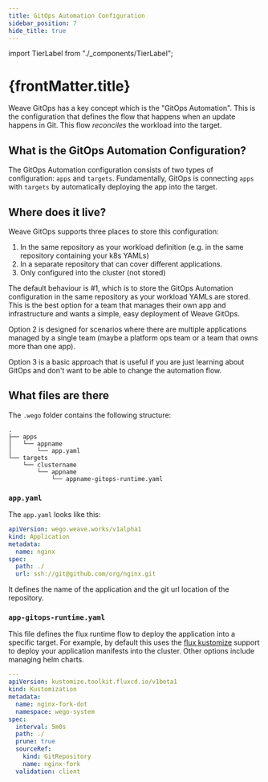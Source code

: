```yaml
---
title: GitOps Automation Configuration
sidebar_position: 7
hide_title: true
---
```


import TierLabel from "./_components/TierLabel";

<h1>
  {frontMatter.title} <TierLabel tiers="All tiers" />
</h1>

Weave GitOps has a key concept which is the "GitOps Automation".
This is the configuration that defines the flow that happens when an update happens in Git. This flow _reconciles_ the workload into the target.

## What is the GitOps Automation Configuration?

The GitOps Automation configuration consists of two types of configuration: `apps` and `targets`.
Fundamentally, GitOps is connecting `apps` with `targets` by automatically deploying the app into the target.

## Where does it live?

Weave GitOps supports three places to store this configuration:

1. In the same repository as your workload definition (e.g. in the same repository containing your k8s YAMLs)
2. In a separate repository that can cover different applications.
3. Only configured into the cluster (not stored)

The default behaviour is #1, which is to store the GitOps Automation configuration in the same repository as your workload YAMLs are stored.
This is the best option for a team that manages their own app and infrastructure and wants a simple, easy deployment of Weave GitOps.

Option 2 is designed for scenarios where there are multiple applications managed by a single team (maybe a platform ops team or a team that owns more than one app).

Option 3 is a basic approach that is useful if you are just learning about GitOps and don't want to be able to change the automation flow.

## What files are there

The `.wego` folder contains the following structure:

```
.
├── apps
│   └── appname
│       └── app.yaml
└── targets
    └── clustername
        └── appname
            └── appname-gitops-runtime.yaml
```

### `app.yaml`

The `app.yaml` looks like this:

```yaml
apiVersion: wego.weave.works/v1alpha1
kind: Application
metadata:
  name: nginx
spec:
  path: ./
  url: ssh://git@github.com/org/nginx.git
```

It defines the name of the application and the git url location of the repository.

### `app-gitops-runtime.yaml`

This file defines the flux runtime flow to deploy the application into a specific target.
For example, by default this uses the [flux kustomize](https://fluxcd.io/docs/components/kustomize/kustomization/) support
to deploy your application manifests into the cluster. Other options include managing helm charts.

```yaml
---
apiVersion: kustomize.toolkit.fluxcd.io/v1beta1
kind: Kustomization
metadata:
  name: nginx-fork-dot
  namespace: wego-system
spec:
  interval: 5m0s
  path: ./
  prune: true
  sourceRef:
    kind: GitRepository
    name: nginx-fork
  validation: client
```
